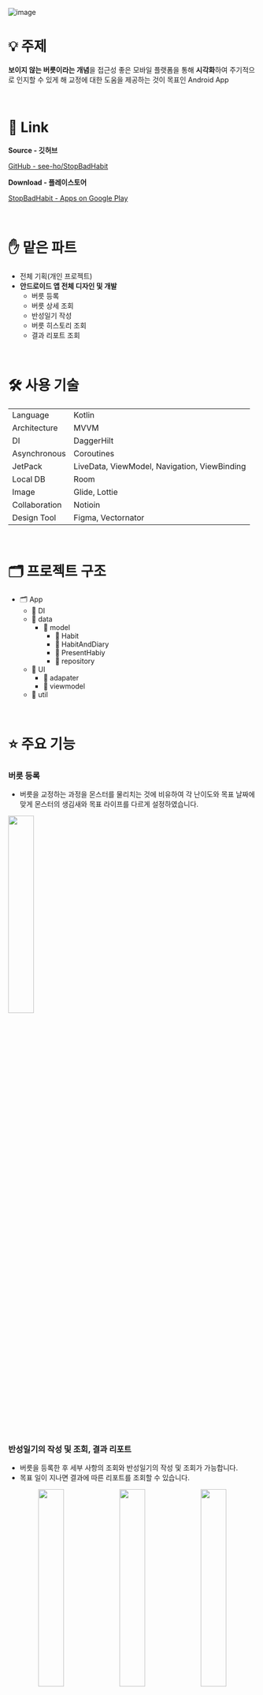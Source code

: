 ![image](https://github.com/see-ho/StopBadHabit/assets/107612802/dbfe2e3e-455b-498b-8c81-bba3d0dd27ed)

# 💡 주제

**보이지 않는 버릇이라는 개념**을 접근성 좋은 모바일 플랫폼을 통해 **시각화**하여 주기적으로 인지할 수 있게 해 교정에 대한 도움을 제공하는 것이 목표인 Android App

<br/>

# 🔗 Link

**Source - 깃허브**

[GitHub - see-ho/StopBadHabit](https://github.com/see-ho/StopBadHabit)

**Download - 플레이스토어**

[StopBadHabit - Apps on Google Play](https://play.google.com/store/apps/details?id=com.seeho.stopbadhabit)

<br/>

# ✋ 맡은 파트

- 전체 기획(개인 프로젝트)
- **안드로이드 앱 전체 디자인 및 개발**
    - 버릇 등록
    - 버릇 상세 조회
    - 반성일기 작성
    - 버릇 히스토리 조회
    - 결과 리포트 조회

<br/>

# 🛠 사용 기술

|  |  |
| --- | --- |
| Language | Kotlin |
| Architecture | MVVM |
| DI | DaggerHilt |
| Asynchronous | Coroutines |
| JetPack | LiveData, ViewModel, Navigation, ViewBinding |
| Local DB | Room |
| Image | Glide, Lottie |
| Collaboration | Notioin |
| Design Tool | Figma, Vectornator |

<br/>


# 🗂 프로젝트 구조

- 🗂 App
    - 📁 DI
    - 📁 data
        - 📁 model
            - 📁 Habit
            - 📁 HabitAndDiary
            - 📁 PresentHabiy
            - 📁 repository
    - 📁 UI
        - 📁 adapater
        - 📁 viewmodel
    - 📁 util
<br/>


# ⭐️ 주요 기능

### 버릇 등록
  
- 버릇을 교정하는 과정을 몬스터를 물리치는 것에 비유하여 각 난이도와 목표 날짜에 맞게 몬스터의 생김새와 목표 라이프를 다르게 설정하였습니다.

<img src="https://github.com/see-ho/StopBadHabit/assets/107612802/e091a1f2-3b37-460e-890c-531f64b39c93" align="center" width="32%">  

### 반성일기의 작성 및 조회, 결과 리포트

- 버릇을 등록한 후 세부 사항의 조회와 반성일기의 작성 및 조회가 가능합니다.
- 목표 일이 지나면 결과에 따른 리포트를 조회할 수 있습니다.

<p align="center">  
  <img src="https://github.com/see-ho/StopBadHabit/assets/107612802/442ec387-24d9-4d7c-80da-79f41f736266" align="center" width="32%">  
  <img src="https://github.com/see-ho/StopBadHabit/assets/107612802/b31a148e-4cb3-4fbe-8660-19a0c94c92ef" align="center" width="32%">  
  <img src="https://github.com/see-ho/StopBadHabit/assets/107612802/2a190cbd-508d-4958-8eb6-c6deb5c8f574" align="center" width="32%"> 
</p>

### 히스토리 페이지


- 히스토리 페이지에서 역대 도전 기록을 조회할 수 있습니다.
- 몬스터 난이도, 기간, 라이프, 작성했던 반성일기를 조회할 수 있습니다.

<img src="https://github.com/see-ho/StopBadHabit/assets/107612802/b09653ba-50e7-4069-805c-e05f08f8b386" align="center" width="32%">  

<br/>

# 🤔 어려웠던 점 & 배운 점

### 💡 MVVM 패턴 + Repository 패턴 적용


- 기존에 Activity나 Fragment에 작성된 코드를 MVVM 아키텍처의 ViewModel로 옮겨서, UI 로직과 비즈니스 로직을 명확하게 분리하였습니다. 이로써 UI 컴포넌트는 간결해지고 유지보수가 용이해졌습니다.
- Repository 패턴을 도입하여 데이터의 원본(로컬 DB)을 추상화하고, ViewModel은 Repository를 통해 데이터를 가져오도록 설계하였습니다. 이로써 데이터 소스를 쉽게 교체하거나 테스트하기 용이한 구조를 구축하였습니다.
<br/>

### 💡 Room 데이터베이스를 활용한 로컬 데이터 관리


- 이 프로젝트는 안드로이드 앱 개발 경험을 향상시키기 위해 기존에 연습으로 사용해보았던 Room 라이브러리를 활용하여 로컬 데이터베이스에 데이터를 저장하고 읽어오는 작업을 주요 목표로 하였습니다.
- Room은 안드로이드 앱에서 SQLite 데이터베이스를 더 쉽게 다룰 수 있게 해주는 라이브러리로, 데이터베이스 스키마를 정의하고 데이터를 관리하는데 큰 도움이 되었습니다.
<br/>

### 💡 LiveData와 Observer 적절히 사용하기


- LiveData를 사용하여 데이터가 변경될 때마다 UI가 자동으로 업데이트되도록 구현하였습니다. 이로 인해 사용자는 언제든지 최신 정보를 확인할 수 있습니다.
- LiveData를 활용하면 데이터 변경을 감지하고 UI 업데이트를 처리하는 데 필요한 별도의 코드 작성이 필요하지 않습니다. 이러한 과정을 통해 코드의 간결성과 유지보수성을 높였습니다.
<br/>

### 💡 철저한 문서화와 계획 수립, 이행의 중요성


- 개인 프로젝트의 진행중에 문서화가 미흡하여 기능의 세부사항의 변동이 잦았던 경험을 통해 개발자는 팀프로젝트나 실무에 있어 개발 능력뿐만 아니라 체계적인 문서화 능력도 중요하다는 것을 깨달았습니다.
- 탄탄한 설계는 프로젝트의 기반이 되므로 잘 수립하는 것이 중요하다는 것을 깨달았습니다.
- 일정 산출에 대한 이해도가 부족하여 프로젝트 기간이 예상보다 길어졌음. 일정산출에 대한
중요성을 깨닫는 계기가 되었습니다.
